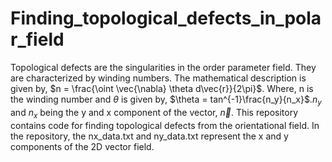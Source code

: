 # Finding_topological_defects_in_polar_field
Topological defects are the singularities in the order parameter field. They are characterized by winding numbers.
The mathematical description is given by, $n = \frac{\oint \vec{\nabla} \theta d\vec{r}}{2\pi}$. Where, n is the winding number and $\theta$ is given by, $\theta = tan^{-1}\frac{n_y}{n_x}$.$n_{y}$ and $n_{x}$ being the y and x component of the vector, $\vec{n}$. 
This repository contains code for finding topological defects from the orientational field. In the repository, the nx_data.txt and ny_data.txt represent the x and y components of the 2D vector field.

